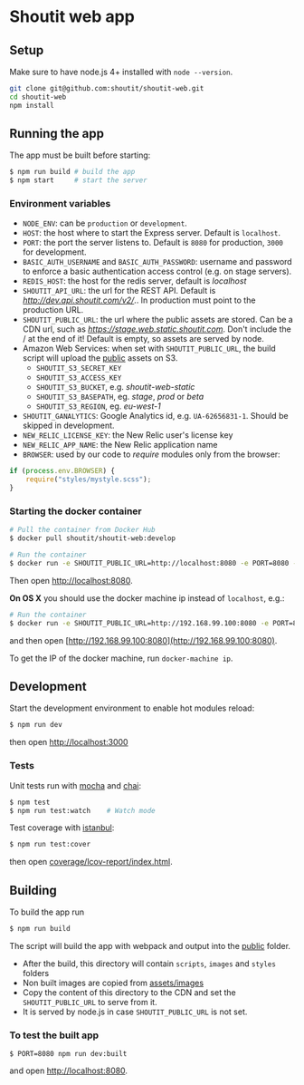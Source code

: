 # Shoutit web app

## Setup

Make sure to have node.js 4+ installed with `node --version`.

```bash
git clone git@github.com:shoutit/shoutit-web.git
cd shoutit-web
npm install
```

## Running the app

The app must be built before starting:

```bash
$ npm run build # build the app
$ npm start     # start the server
```

### Environment variables

* `NODE_ENV`: can be `production` or `development`.
* `HOST`: the host where to start the Express server. Default is `localhost`.
* `PORT`: the port the server listens to. Default is `8080` for production, `3000` for development.
* `BASIC_AUTH_USERNAME` and `BASIC_AUTH_PASSWORD`: username and password to enforce a basic authentication access control (e.g. on stage servers).
* `REDIS_HOST`: the host for the redis server, default is *localhost*
* `SHOUTIT_API_URL`: the url for the REST API. Default is *http://dev.api.shoutit.com/v2/*.. In production must point to the production URL.
* `SHOUTIT_PUBLIC_URL`: the url where the public assets are stored. Can be a CDN url, such as *https://stage.web.static.shoutit.com*. Don't include the / at the end of it! Default is empty, so assets are served by node.
* Amazon Web Services: when set with `SHOUTIT_PUBLIC_URL`, the build script will upload the [public](public) assets on S3.
	* `SHOUTIT_S3_SECRET_KEY`
	* `SHOUTIT_S3_ACCESS_KEY`
	* `SHOUTIT_S3_BUCKET`, e.g. *shoutit-web-static*
	* `SHOUTIT_S3_BASEPATH`, eg. *stage*, *prod* or *beta*
	* `SHOUTIT_S3_REGION`, eg. *eu-west-1*
* `SHOUTIT_GANALYTICS`: Google Analytics id, e.g. `UA-62656831-1`. Should be skipped in development.
* `NEW_RELIC_LICENSE_KEY`: the New Relic user's license key
* `NEW_RELIC_APP_NAME`: the New Relic application name
* `BROWSER`: used by our code to *require* modules only from the browser:

```js
if (process.env.BROWSER) {
	require("styles/mystyle.scss");
}
```

### Starting the docker container

```bash
# Pull the container from Docker Hub
$ docker pull shoutit/shoutit-web:develop

# Run the container
$ docker run -e SHOUTIT_PUBLIC_URL=http://localhost:8080 -e PORT=8080 -p 8080:8080 -it shoutit/shoutit-web:develop
```

Then open [http://localhost:8080](http://localhost:8080).

**On OS X** you should use the docker machine ip instead of `localhost`, e.g.:

```bash
# Run the container
$ docker run -e SHOUTIT_PUBLIC_URL=http://192.168.99.100:8080 -e PORT=8080 -p 8080:8080 -it shoutit/shoutit-web:develop
```

and then open [http://192.168.99.100:8080](http://192.168.99.100:8080).

To get the IP of the docker machine, run `docker-machine ip`.

## Development

Start the development environment to enable hot modules reload:

```bash
$ npm run dev
```

then open  [http://localhost:3000](http://localhost:3000)

### Tests

Unit tests run with [mocha](http://mochajs.org) and [chai](http://chaijs.com):

```bash
$ npm test
$ npm run test:watch    # Watch mode
```

Test coverage with [istanbul](https://github.com/gotwarlost/istanbul):

```bash
$ npm run test:cover
```

then open [coverage/lcov-report/index.html](coverage/lcov-report/index.html).

## Building

To build the app run

```bash
$ npm run build
```

The script will build the app with webpack and output into the [public](public) folder.

* After the build, this directory will contain `scripts`, `images` and `styles` folders
* Non built images are copied from [assets/images](assets/images)
* Copy the content of this directory to the CDN and set the `SHOUTIT_PUBLIC_URL` to serve from it.
* It is served by node.js in case `SHOUTIT_PUBLIC_URL` is not set.

### To test the built app

```
$ PORT=8080 npm run dev:built
```

and open [http://localhost:8080](http://localhost:8080).
